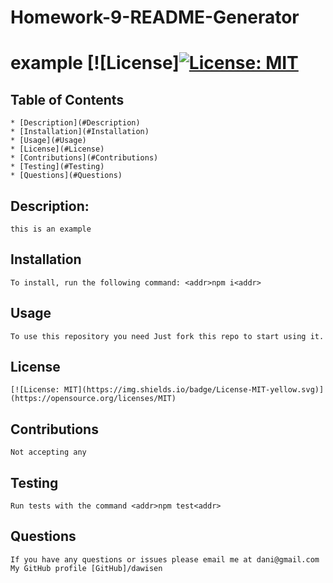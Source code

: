 # Homework-9-README-Generator

  # example [![License][![License: MIT](https://img.shields.io/badge/License-MIT-yellow.svg)](https://opensource.org/licenses/MIT)
  ## Table of Contents
    * [Description](#Description)
    * [Installation](#Installation)
    * [Usage](#Usage)
    * [License](#License)
    * [Contributions](#Contributions)
    * [Testing](#Testing)
    * [Questions](#Questions)
  ## Description:
    this is an example
  ## Installation
    To install, run the following command: <addr>npm i<addr>
  ## Usage
    To use this repository you need Just fork this repo to start using it.
  ## License
    [![License: MIT](https://img.shields.io/badge/License-MIT-yellow.svg)](https://opensource.org/licenses/MIT)
  ## Contributions
    Not accepting any
  ## Testing
    Run tests with the command <addr>npm test<addr>
  ## Questions
    If you have any questions or issues please email me at dani@gmail.com
    My GitHub profile [GitHub]/dawisen
  
